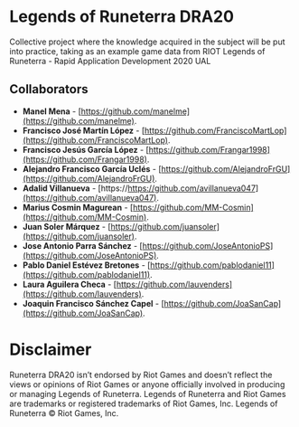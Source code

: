 # Legends of Runeterra DRA20
Collective project where the knowledge acquired in the subject will be put into practice, taking as an example game data from RIOT Legends of Runeterra - Rapid Application Development 2020 UAL

## Collaborators

* **Manel Mena** -  [https://github.com/manelme](https://github.com/manelme).
* **Francisco José Martín López** - [https://github.com/FranciscoMartLop](https://github.com/FranciscoMartLop).
* **Francisco Jesús García López** -  [https://github.com/Frangar1998](https://github.com/Frangar1998).
* **Alejandro Francisco García Uclés** -  [https://github.com/AlejandroFrGU](https://github.com/AlejandroFrGU).
* **Adalid Villanueva** - [https://https://github.com/avillanueva047](https://github.com/avillanueva047).
* **Marius Cosmin Magurean** - [https://github.com/MM-Cosmin](https://github.com/MM-Cosmin).
* **Juan Soler Márquez** -  [https://github.com/juansoler](https://github.com/juansoler).
* **Jose Antonio Parra Sánchez** -  [https://github.com/JoseAntonioPS](https://github.com/JoseAntonioPS).
* **Pablo Daniel Estévez Bretones** - [https://github.com/pablodaniel11](https://github.com/pablodaniel11).
* **Laura Aguilera Checa** -  [https://github.com/lauvenders](https://github.com/lauvenders).
* **Joaquin Francisco Sánchez Capel** - [https://github.com/JoaSanCap](https://github.com/JoaSanCap).

# Disclaimer

Runeterra DRA20 isn’t endorsed by Riot Games and doesn’t reflect the views or opinions of Riot Games or anyone officially involved in producing or managing Legends of Runeterra. Legends of Runeterra and Riot Games are trademarks or registered trademarks of Riot Games, Inc. Legends of Runeterra © Riot Games, Inc.

